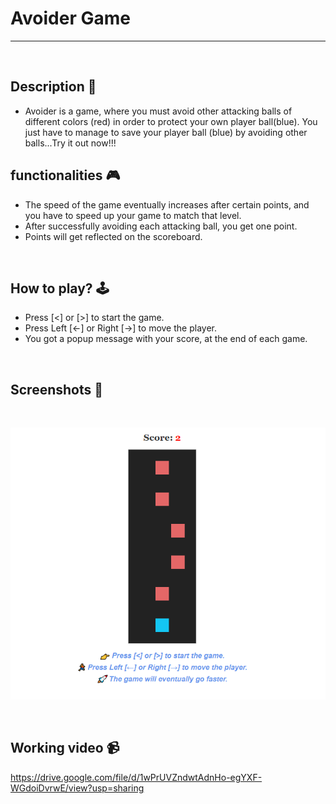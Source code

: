 # **Avoider Game** 

---

<br>

## **Description 📃**
<!-- add your game description here  -->
- Avoider is a game, where you must avoid other attacking balls of different colors (red) in order to protect your own player ball(blue). You just have to manage to save your player ball (blue) by avoiding other balls...Try it out now!!!


## **functionalities 🎮**
<!-- add functionalities over here -->

- The speed of the game eventually increases after certain points, and you have to speed up your game to match that level.
- After successfully avoiding each attacking ball, you get one point.
- Points will get reflected on the scoreboard.
<br>

## **How to play? 🕹️**
<!-- add the steps how to play games -->
- Press [<] or [>] to start the game.
-  Press Left [←] or Right [→] to move the player.
- You got a popup message with your score, at the end of each game.

<br>

## **Screenshots 📸**

<br>

![image](../../assets/images/Avoider_Game.png)

<br>

## **Working video 📹**
<!-- add your working video over here -->
https://drive.google.com/file/d/1wPrUVZndwtAdnHo-egYXF-WGdoiDvrwE/view?usp=sharing
